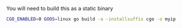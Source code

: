You will need to build this as a static binary

```bash
CGO_ENABLED=0 GOOS=linux go build -a -installsuffix cgo -o myip
```

